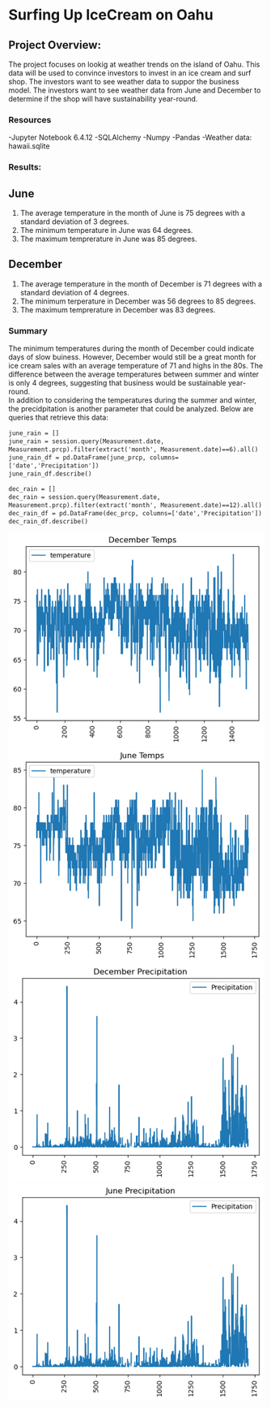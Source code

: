 # Surfing Up IceCream on Oahu

## Project Overview:
The project focuses on lookig at weather trends on the island of Oahu.  This data will be used to convince investors to invest in an ice cream and surf shop.   The investors want to see weather data to suppor the business model.   The investors want to see weather data from June and December to determine if the shop will have sustainability year-round.  

### Resources
-Jupyter Notebook 6.4.12
-SQLAlchemy
-Numpy
-Pandas
-Weather data: hawaii.sqlite

### Results:
## June
1. The average temperature in the month of June is 75 degrees with a standard deviation of 3 degrees. 
2. The minimum temperature in June was 64 degrees.
3. The maximum temprerature in June was 85 degrees.
## December
1. The average temperature in the month of December is 71 degrees with a standard deviation of 4 degrees. 
2. The minimum terperature in December was 56 degrees to 85 degrees.
3. The maximum temprerature in December was 83 degrees.

### Summary
The minimum temperatures during the month of December could indicate days of slow buiness.  However, December would still be a great month for ice cream sales with an average temperature of 71 and highs in the 80s.  The difference between the average temperatures between summer and winter is only 4 degrees, suggesting that business would be sustainable year-round.  
In addition to considering the temperatures during the summer and winter, the precidpitation is another parameter that could be analyzed.  Below are queries that retrieve this data:

```
june_rain = []
june_rain = session.query(Measurement.date, Measurement.prcp).filter(extract('month', Measurement.date)==6).all()
june_rain_df = pd.DataFrame(june_prcp, columns=['date','Precipitation'])
june_rain_df.describe()
```
```
dec_rain = []
dec_rain = session.query(Measurement.date, Measurement.prcp).filter(extract('month', Measurement.date)==12).all()
dec_rain_df = pd.DataFrame(dec_prcp, columns=['date','Precipitation'])
dec_rain_df.describe()
```
<img src="dectemps.png"/>
<img src="junetemps.png"/>
<img src="decrain.png"/>
<img src="junerain.png"/>
